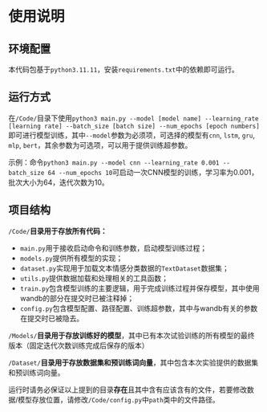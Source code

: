 # 使用说明

## 环境配置

本代码包基于`python3.11.11`，安装`requirements.txt`中的依赖即可运行。

## 运行方式

在`/Code/`目录下使用`python3 main.py --model [model name] --learning_rate [learning rate] --batch_size [batch size] --num_epochs [epoch numbers]`即可进行模型训练，其中`--model`参数为必须项，可选择的模型有`cnn`, `lstm`, `gru`, `mlp`, `bert`，其余参数为可选项，可以用于提供训练超参数。

示例：命令`python3 main.py --model cnn --learning_rate 0.001 --batch_size 64 --num_epochs 10`可启动一次CNN模型的训练，学习率为0.001，批次大小为64，迭代次数为10。

## 项目结构

`/Code/`**目录用于存放所有代码：**
- `main.py`用于接收启动命令和训练参数，启动模型训练过程；
- `models.py`提供所有模型的实现；
- `dataset.py`实现用于加载文本情感分类数据的`TextDataset`数据集；
- `utils.py`提供数据加载和处理相关的工具函数；
- `train.py`包含模型训练的主要逻辑，用于完成训练过程并保存模型，其中使用wandb的部分在提交时已被注释掉；
- `config.py`包含模型配置、路径配置、训练超参数，其中与wandb有关的参数在提交时已被隐去。

`/Models/`**目录用于存放训练好的模型**，其中已有本次试验训练的所有模型的最终版本（固定迭代次数训练完成后保存的版本）

`/Dataset/`**目录用于存放数据集和预训练词向量**，其中包含本次实验提供的数据集和预训练词向量。

运行时请务必保证以上提到的目录**存在**且其中含有应该含有的文件，若要修改数据/模型存放位置，请修改`/Code/config.py`中`path`类中的文件路径。
